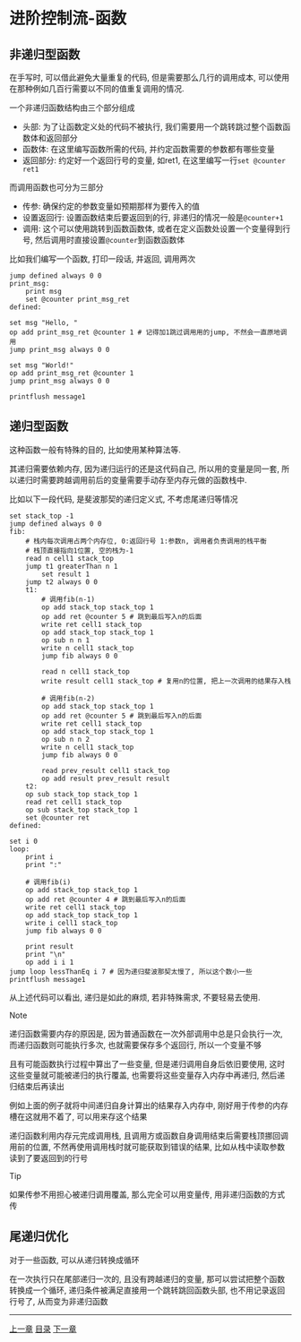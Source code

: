 # 进阶控制流-函数

非递归型函数
-------------------------------------------------------------------------------
在手写时, 可以借此避免大量重复的代码, 但是需要那么几行的调用成本,
可以使用在那种例如几百行需要以不同的值重复调用的情况.

一个非递归函数结构由三个部分组成

- 头部: 为了让函数定义处的代码不被执行,
  我们需要用一个跳转跳过整个函数函数体和返回部分
- 函数体: 在这里编写函数所需的代码, 并约定函数需要的参数都有哪些变量
- 返回部分: 约定好一个返回行号的变量, 如ret1, 在这里编写一行`set @counter ret1`

而调用函数也可分为三部分

- 传参: 确保约定的参数变量如预期那样为要传入的值
- 设置返回行: 设置函数结束后要返回到的行, 非递归的情况一般是`@counter+1`
- 调用: 这个可以使用跳转到函数函数体, 或者在定义函数处设置一个变量得到行号,
  然后调用时直接设置`@counter`到函数函数体

比如我们编写一个函数, 打印一段话, 并返回, 调用两次

```
jump defined always 0 0
print_msg:
    print msg
    set @counter print_msg_ret
defined:

set msg "Hello, "
op add print_msg_ret @counter 1 # 记得加1跳过调用用的jump, 不然会一直原地调用
jump print_msg always 0 0

set msg "World!"
op add print_msg_ret @counter 1
jump print_msg always 0 0

printflush message1
```


递归型函数
-------------------------------------------------------------------------------
这种函数一般有特殊的目的, 比如使用某种算法等.

其递归需要依赖内存, 因为递归运行的还是这代码自己, 所以用的变量是同一套,
所以递归时需要跨越调用前后的变量需要手动存至内存元做的函数栈中.

比如以下一段代码, 是斐波那契的递归定义式, 不考虑尾递归等情况

```
set stack_top -1
jump defined always 0 0
fib:
    # 栈内每次调用占两个内存位, 0:返回行号 1:参数n, 调用者负责调用的栈平衡
    # 栈顶直接指向1位置, 空的栈为-1
    read n cell1 stack_top
    jump t1 greaterThan n 1
        set result 1
    jump t2 always 0 0
    t1:
        # 调用fib(n-1)
        op add stack_top stack_top 1
        op add ret @counter 5 # 跳到最后写入n的后面
        write ret cell1 stack_top
        op add stack_top stack_top 1
        op sub n n 1
        write n cell1 stack_top
        jump fib always 0 0

        read n cell1 stack_top
        write result cell1 stack_top # 复用n的位置, 把上一次调用的结果存入栈

        # 调用fib(n-2)
        op add stack_top stack_top 1
        op add ret @counter 5 # 跳到最后写入n的后面
        write ret cell1 stack_top
        op add stack_top stack_top 1
        op sub n n 2
        write n cell1 stack_top
        jump fib always 0 0

        read prev_result cell1 stack_top
        op add result prev_result result
    t2:
    op sub stack_top stack_top 1
    read ret cell1 stack_top
    op sub stack_top stack_top 1
    set @counter ret
defined:

set i 0
loop:
    print i
    print ":"

    # 调用fib(i)
    op add stack_top stack_top 1
    op add ret @counter 4 # 跳到最后写入n的后面
    write ret cell1 stack_top
    op add stack_top stack_top 1
    write i cell1 stack_top
    jump fib always 0 0

    print result
    print "\n"
    op add i i 1
jump loop lessThanEq i 7 # 因为递归斐波那契太慢了, 所以这个数小一些
printflush message1
```

从上述代码可以看出, 递归是如此的麻烦, 若非特殊需求, 不要轻易去使用.

> [!NOTE]
> 递归函数需要内存的原因是, 因为普通函数在一次外部调用中总是只会执行一次,
> 而递归函数则可能执行多次, 也就需要保存多个返回行, 所以一个变量不够
>
> 且有可能函数执行过程中算出了一些变量, 但是递归调用自身后依旧要使用,
> 这时这些变量就可能被递归的执行覆盖, 也需要将这些变量存入内存中再递归,
> 然后递归结束后再读出
>
> 例如上面的例子就将中间递归自身计算出的结果存入内存中,
> 刚好用于传参的内存槽在这就用不着了, 可以用来存这个结果

递归函数利用内存元完成调用栈,
且调用方或函数自身调用结束后需要栈顶挪回调用前的位置,
不然再使用调用栈时就可能获取到错误的结果,
比如从栈中读取参数读到了要返回到的行号

> [!TIP]
> 如果传参不用担心被递归调用覆盖, 那么完全可以用变量传, 用非递归函数的方式传


尾递归优化
-------------------------------------------------------------------------------
对于一些函数, 可以从递归转换成循环

在一次执行只在尾部递归一次的, 且没有跨越递归的变量,
那可以尝试把整个函数转换成一个循环,
递归条件被满足直接用一个跳转跳回函数头部, 也不用记录返回行号了,
从而变为非递归函数


---
[上一章](./22-complex-cond.md)
[目录](./README.md)
[下一章](./24-world-processor.md)
